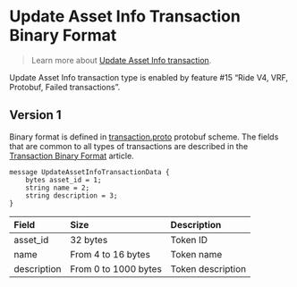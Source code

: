 # Update Asset Info Transaction Binary Format

> Learn more about [Update Asset Info transaction](/en/blockchain/transaction-type/update-asset-info-transaction).

Update Asset Info transaction type is enabled by feature #15 “Ride V4, VRF, Protobuf, Failed transactions”.

## Version 1

Binary format is defined in [transaction.proto](https://github.com/wavesplatform/protobuf-schemas/blob/master/proto/waves/transaction.proto) protobuf scheme. The fields that are common to all types of transactions are described in the [Transaction Binary Format](/en/blockchain/binary-format/transaction-binary-format/) article.

```
message UpdateAssetInfoTransactionData {
    bytes asset_id = 1;
    string name = 2;
    string description = 3;
}
```

| Field | Size | Description |
| :--- | :--- | :--- |
| asset_id | 32 bytes | Token ID |
| name | From 4 to 16 bytes | Token name |
| description | From 0 to 1000 bytes | Token description |
